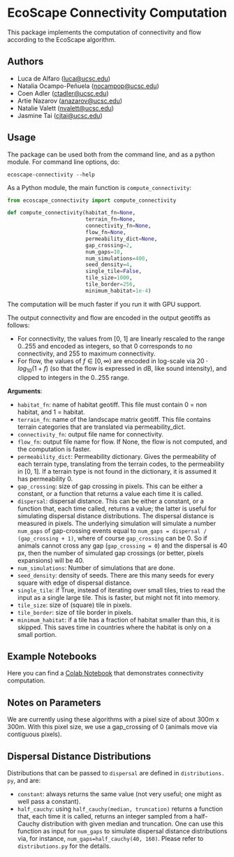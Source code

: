 # EcoScape Connectivity Computation

This package implements the computation of connectivity and flow according 
to the EcoScape algorithm. 

## Authors

* Luca de Alfaro (luca@ucsc.edu)
* Natalia Ocampo-Peñuela (nocampop@ucsc.edu)
* Coen Adler (ctadler@ucsc.edu)
* Artie Nazarov (anazarov@ucsc.edu)
* Natalie Valett (nvalett@ucsc.edu)
* Jasmine Tai (cjtai@ucsc.edu)

## Usage

The package can be used both from the command line, and as a python module. 
For command line options, do: 

    ecoscape-connectivity --help

As a Python module, the main function is `compute_connectivity`: 

```python
from ecoscape_connectivity import compute_connectivity

def compute_connectivity(habitat_fn=None,
                         terrain_fn=None,
                         connectivity_fn=None,
                         flow_fn=None,
                         permeability_dict=None,
                         gap_crossing=2,
                         num_gaps=10,
                         num_simulations=400,
                         seed_density=4,
                         single_tile=False,
                         tile_size=1000,
                         tile_border=256,
                         minimum_habitat=1e-4)
```

The computation will be much faster if you run it with GPU support. 

The output connectivity and flow are encoded in the output geotiffs as follows: 

- For connectivity, the values from [0, 1] are linearly rescaled to the range 0..255 and encoded as integers, so that 0 corresponds to no connectivity, and 255 to maximum connectivity. 
- For flow, the values of $f \in [0, \infty)$ are encoded in log-scale via 
  $20 \cdot log_{10} (1 + f)$ (so that the flow is expressed in dB, like 
  sound intensity), and clipped to integers in the 0..255 range.

**Arguments**:

- `habitat_fn`: name of habitat geotiff. This file must contain 0 = non habitat,
and 1 = habitat.
- `terrain_fn`: name of the landscape matrix geotiff.  This file contains terrain categories that are
translated via permeability_dict.
- `connectivity_fn`: output file name for connectivity.
- `flow_fn`: output file name for flow.  If None, the flow is not computed, and the
computation is faster.
- `permeability_dict`: Permeability dictionary.  Gives the permeability of each
terrain type, translating from the terrain codes, to the permeability in [0, 1].
If a terrain type is not found in the dictionary, it is assumed it has permeability 0.
- `gap_crossing`: size of gap crossing in pixels. This can be either a 
  constant, or a function that returns a value each time it is called. 
- `dispersal`: dispersal distance.  This can 
  be either a constant, or a function that, each time called, returns a 
  value; the latter is useful for simulating dispersal distance 
  distributions. The dispersal distance is measured in pixels. The 
  underlying simulation will simulate a number `num_gaps` of gap-crossing 
  events equal to `num_gaps = dispersal / (gap_crossing + 1)`, where of 
  course `gap_crossing` can be 0. 
  So if animals cannot cross any gap (`gap_crossing = 0`) and the dispersal 
  is 40 px, then the number of simulated gap crossings (or better, pixels 
  expansions) will be 40. 
- `num_simulations`: Number of simulations that are done.
- `seed_density`: density of seeds.  There are this many seeds for every square with edge of
dispersal distance.
- `single_tile`: if True, instead of iterating over small tiles, tries to read the input as a
single large tile.  This is faster, but might not fit into memory.
- `tile_size`: size of (square) tile in pixels.
- `tile_border`: size of tile border in pixels.
- `minimum_habitat`: if a tile has a fraction of habitat smaller than this, it is skipped.
This saves time in countries where the habitat is only on a small portion.

## Example Notebooks

Here you can find a [Colab Notebook](https://drive.google.com/file/d/1Pz6lLyIs8Ju2UGkNtZqcNR72cFzn8UYc/view?usp=sharing) that 
demonstrates connectivity computation. 

## Notes on Parameters

We are currently using these algorithms with a pixel size of about 300m x 300m. 
With this pixel size, we use a gap_crossing of 0 (animals move via 
contiguous pixels). 

## Dispersal Distance Distributions

Distributions that can be passed to `dispersal` are defined in `distributions.
py`, and are: 

- `constant`: always returns the same value (not very useful; one might as 
  well pass a constant).
- `half_cauchy`: using `half_cauchy(median, truncation)` returns a function 
  that, each time it is called, returns an integer sampled from a 
  half-Cauchy distribution with given median and truncation.  One can use 
  this function as input for `num_gaps` to simulate dispersal distance 
  distributions via, for instance, `num_gaps=half_cauchy(40, 160)`. Please 
  refer to `distributions.py` for the details. 



